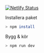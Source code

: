 [![Netlify Status](https://api.netlify.com/api/v1/badges/15ecd452-927a-41ad-8e1d-a117d38dfc0f/deploy-status)](https://app.netlify.com/sites/nifty-mcnulty-3b61d9/deploys)

Installera paket
```bash
> npm install
```
Bygg & kör
```bash
> npm run dev
```
